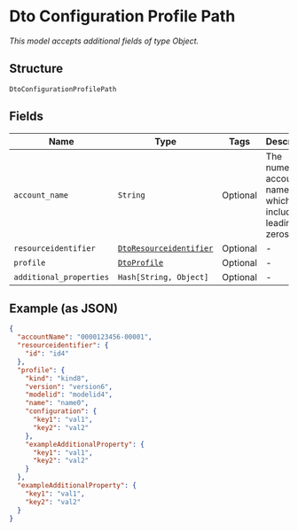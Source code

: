 
# Dto Configuration Profile Path

*This model accepts additional fields of type Object.*

## Structure

`DtoConfigurationProfilePath`

## Fields

| Name | Type | Tags | Description |
|  --- | --- | --- | --- |
| `account_name` | `String` | Optional | The numeric account name, which must include leading zeros |
| `resourceidentifier` | [`DtoResourceidentifier`](../../doc/models/dto-resourceidentifier.md) | Optional | - |
| `profile` | [`DtoProfile`](../../doc/models/dto-profile.md) | Optional | - |
| `additional_properties` | `Hash[String, Object]` | Optional | - |

## Example (as JSON)

```json
{
  "accountName": "0000123456-00001",
  "resourceidentifier": {
    "id": "id4"
  },
  "profile": {
    "kind": "kind8",
    "version": "version6",
    "modelid": "modelid4",
    "name": "name0",
    "configuration": {
      "key1": "val1",
      "key2": "val2"
    },
    "exampleAdditionalProperty": {
      "key1": "val1",
      "key2": "val2"
    }
  },
  "exampleAdditionalProperty": {
    "key1": "val1",
    "key2": "val2"
  }
}
```

